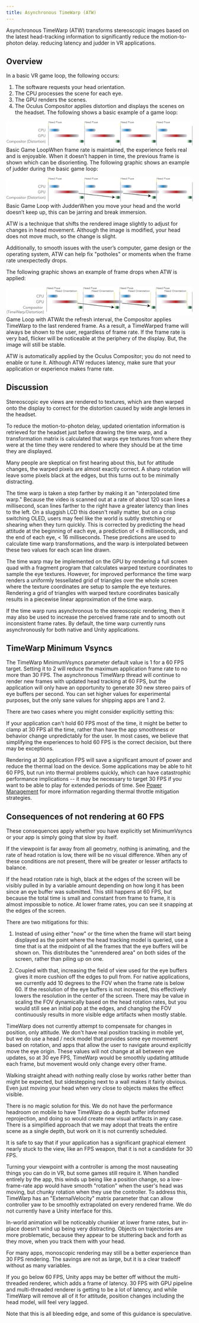 ```yaml
---
title: Asynchronous TimeWarp (ATW)
---
```

Asynchronous TimeWarp (ATW) transforms stereoscopic images based on the latest head-tracking information to significantly reduce the motion-to-photon delay. reducing latency and judder in VR applications.

## Overview

In a basic VR game loop, the following occurs:

1. The software requests your head orientation.
2. The CPU processes the scene for each eye.
3. The GPU renders the scenes.
4. The Oculus Compositor applies distortion and displays the scenes on the headset.
The following shows a basic example of a game loop: 

![](/images/documentation-mobilesdk-latest-concepts-mobile-timewarp-overview-mobile-timewarp-overview-0.png)  
Basic Game LoopWhen frame rate is maintained, the experience feels real and is enjoyable. When it doesn’t happen in time, the previous frame is shown which can be disorienting. The following graphic shows an example of judder during the basic game loop:

![](/images/documentation-mobilesdk-latest-concepts-mobile-timewarp-overview-mobile-timewarp-overview-1.png)  
Basic Game Loop with JudderWhen you move your head and the world doesn’t keep up, this can be jarring and break immersion.

ATW is a technique that shifts the rendered image slightly to adjust for changes in head movement. Although the image is modified, your head does not move much, so the change is slight. 

Additionally, to smooth issues with the user’s computer, game design or the operating system, ATW can help fix "potholes" or moments when the frame rate unexpectedly drops.

The following graphic shows an example of frame drops when ATW is applied:

![](/images/documentation-mobilesdk-latest-concepts-mobile-timewarp-overview-mobile-timewarp-overview-2.png)  
Game Loop with ATWAt the refresh interval, the Compositor applies TimeWarp to the last rendered frame. As a result, a TimeWarped frame will always be shown to the user, regardless of frame rate. If the frame rate is very bad, flicker will be noticeable at the periphery of the display. But, the image will still be stable.

ATW is automatically applied by the Oculus Compositor; you do not need to enable or tune it. Although ATW reduces latency, make sure that your application or experience makes frame rate. 

## Discussion

Stereoscopic eye views are rendered to textures, which are then warped onto the display to correct for the distortion caused by wide angle lenses in the headset. 

To reduce the motion-to-photon delay, updated orientation information is retrieved for the headset just before drawing the time warp, and a transformation matrix is calculated that warps eye textures from where they were at the time they were rendered to where they should be at the time they are displayed. 

Many people are skeptical on first hearing about this, but for attitude changes, the warped pixels are almost exactly correct. A sharp rotation will leave some pixels black at the edges, but this turns out to be minimally distracting.

The time warp is taken a step farther by making it an "interpolated time warp." Because the video is scanned out at a rate of about 120 scan lines a millisecond, scan lines farther to the right have a greater latency than lines to the left. On a sluggish LCD this doesn't really matter, but on a crisp switching OLED, users may feel like the world is subtly stretching or shearing when they turn quickly. This is corrected by predicting the head attitude at the beginning of each eye, a prediction of < 8 milliseconds, and the end of each eye, < 16 milliseconds. These predictions are used to calculate time warp transformations, and the warp is interpolated between these two values for each scan line drawn.

The time warp may be implemented on the GPU by rendering a full screen quad with a fragment program that calculates warped texture coordinates to sample the eye textures. However, for improved performance the time warp renders a uniformly tessellated grid of triangles over the whole screen where the texture coordinates are setup to sample the eye textures. Rendering a grid of triangles with warped texture coordinates basically results in a piecewise linear approximation of the time warp.

If the time warp runs asynchronous to the stereoscopic rendering, then it may also be used to increase the perceived frame rate and to smooth out inconsistent frame rates. By default, the time warp currently runs asynchronously for both native and Unity applications.

## TimeWarp Minimum Vsyncs

The TimeWarp MinimumVsyncs parameter default value is 1 for a 60 FPS target. Setting it to 2 will reduce the maximum application frame rate to no more than 30 FPS. The asynchronous TimeWarp thread will continue to render new frames with updated head tracking at 60 FPS, but the application will only have an opportunity to generate 30 new stereo pairs of eye buffers per second. You can set higher values for experimental purposes, but the only sane values for shipping apps are 1 and 2.

There are two cases where you might consider explicitly setting this:

If your application can't hold 60 FPS most of the time, it might be better to clamp at 30 FPS all the time, rather than have the app smoothness or behavior change unpredictably for the user. In most cases, we believe that simplifying the experiences to hold 60 FPS is the correct decision, but there may be exceptions.

Rendering at 30 application FPS will save a significant amount of power and reduce the thermal load on the device. Some applications may be able to hit 60 FPS, but run into thermal problems quickly, which can have catastrophic performance implications -- it may be necessary to target 30 FPS if you want to be able to play for extended periods of time. See [Power Management](/documentation/mobilesdk/latest/concepts/mobile-power-overview/#mobile-power-overview "Power management is a crucial consideration for mobile VR development.") for more information regarding thermal throttle mitigation strategies.

## Consequences of not rendering at 60 FPS

These consequences apply whether you have explicitly set MinimumVsyncs or your app is simply going that slow by itself.

If the viewpoint is far away from all geometry, nothing is animating, and the rate of head rotation is low, there will be no visual difference. When any of these conditions are not present, there will be greater or lesser artifacts to balance.

If the head rotation rate is high, black at the edges of the screen will be visibly pulled in by a variable amount depending on how long it has been since an eye buffer was submitted. This still happens at 60 FPS, but because the total time is small and constant from frame to frame, it is almost impossible to notice. At lower frame rates, you can see it snapping at the edges of the screen.

There are two mitigations for this:

1) Instead of using either "now" or the time when the frame will start being displayed as the point where the head tracking model is queried, use a time that is at the midpoint of all the frames that the eye buffers will be shown on. This distributes the "unrendered area" on both sides of the screen, rather than piling up on one.

2) Coupled with that, increasing the field of view used for the eye buffers gives it more cushion off the edges to pull from. For native applications, we currently add 10 degrees to the FOV when the frame rate is below 60. If the resolution of the eye buffers is not increased, this effectively lowers the resolution in the center of the screen. There may be value in scaling the FOV dynamically based on the head rotation rates, but you would still see an initial pop at the edges, and changing the FOV continuously results in more visible edge artifacts when mostly stable.

TimeWarp does not currently attempt to compensate for changes in position, only attitude. We don't have real position tracking in mobile yet, but we do use a head / neck model that provides some eye movement based on rotation, and apps that allow the user to navigate around explicitly move the eye origin. These values will not change at all between eye updates, so at 30 eye FPS, TimeWarp would be smoothly updating attitude each frame, but movement would only change every other frame.

Walking straight ahead with nothing really close by works rather better than might be expected, but sidestepping next to a wall makes it fairly obvious. Even just moving your head when very close to objects makes the effect visible.

There is no magic solution for this. We do not have the performance headroom on mobile to have TimeWarp do a depth buffer informed reprojection, and doing so would create new visual artifacts in any case. There is a simplified approach that we may adopt that treats the entire scene as a single depth, but work on it is not currently scheduled.

It is safe to say that if your application has a significant graphical element nearly stuck to the view, like an FPS weapon, that it is not a candidate for 30 FPS.

Turning your viewpoint with a controller is among the most nauseating things you can do in VR, but some games still require it. When handled entirely by the app, this winds up being like a position change, so a low-frame-rate app would have smooth "rotation" when the user's head was moving, but chunky rotation when they use the controller. To address this, TimeWarp has an "ExternalVelocity" matrix parameter that can allow controller yaw to be smoothly extrapolated on every rendered frame. We do not currently have a Unity interface for this.

In-world animation will be noticeably chunkier at lower frame rates, but in-place doesn't wind up being very distracting. Objects on trajectories are more problematic, because they appear to be stuttering back and forth as they move, when you track them with your head.

For many apps, monoscopic rendering may still be a better experience than 30 FPS rendering. The savings are not as large, but it is a clear tradeoff without as many variables.

If you go below 60 FPS, Unity apps may be better off without the multi-threaded renderer, which adds a frame of latency. 30 FPS with GPU pipeline and multi-threaded renderer is getting to be a lot of latency, and while TimeWarp will remove all of it for attitude, position changes including the head model, will feel very lagged.

Note that this is all bleeding edge, and some of this guidance is speculative.

